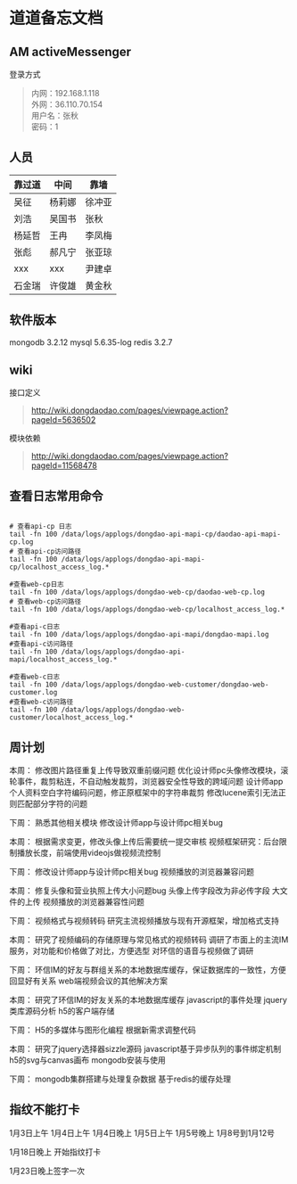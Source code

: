 # 道道备忘文档

## AM activeMessenger

登录方式
> 内网：192.168.1.118  
> 外网：36.110.70.154  
> 用户名：张秋  
> 密码：1

## 人员

| 靠过道 | 中间   | 靠墙   |
| ------ | ------ | ------ |
| 吴征   | 杨莉娜 | 徐冲亚 |
| 刘浩   | 吴国书 | 张秋   |
| 杨延哲 | 王冉   | 李凤梅 |
| 张彪   | 郝凡宁 | 张亚琼 |
| xxx    | xxx    | 尹建卓 |
| 石金瑞 | 许俊雄 | 黄金秋 |

## 软件版本

mongodb 3.2.12
mysql 5.6.35-log
redis 3.2.7

## wiki

接口定义
> http://wiki.dongdaodao.com/pages/viewpage.action?pageId=5636502

模块依赖
> http://wiki.dongdaodao.com/pages/viewpage.action?pageId=11568478

## 查看日志常用命令

```shell

# 查看api-cp 日志
tail -fn 100 /data/logs/applogs/dongdao-api-mapi-cp/daodao-api-mapi-cp.log
# 查看api-cp访问路径
tail -fn 100 /data/logs/applogs/dongdao-api-mapi-cp/localhost_access_log.*

#查看web-cp日志
tail -fn 100 /data/logs/applogs/dongdao-web-cp/daodao-web-cp.log
# 查看web-cp访问路径
tail -fn 100 /data/logs/applogs/dongdao-web-cp/localhost_access_log.*

#查看api-c日志
tail -fn 100 /data/logs/applogs/dongdao-api-mapi/dongdao-mapi.log
#查看api-c访问路径
tail -fn 100 /data/logs/applogs/dongdao-api-mapi/localhost_access_log.*

#查看web-c日志
tail -fn 100 /data/logs/applogs/dongdao-web-customer/dongdao-web-customer.log
#查看web-c访问路径
tail -fn 100 /data/logs/applogs/dongdao-web-customer/localhost_access_log.*
```

## 周计划

本周：
修改图片路径重复上传导致双重前缀问题
优化设计师pc头像修改模块，滚轮事件，裁剪粘连，不自动触发裁剪，浏览器安全性导致的跨域问题
设计师app个人资料空白字符编码问题，修正原框架中的字符串裁剪
修改lucene索引无法正则匹配部分字符的问题

下周：
熟悉其他相关模块
修改设计师app与设计师pc相关bug

本周：
根据需求变更，修改头像上传后需要统一提交审核
视频框架研究：后台限制播放长度，前端使用videojs做视频流控制

下周：
修改设计师app与设计师pc相关bug
视频播放的浏览器兼容问题

本周：
修复头像和营业执照上传大小问题bug
头像上传字段改为非必传字段
大文件的上传
视频播放的浏览器兼容性问题

下周：
视频格式与视频转码
研究主流视频播放与现有开源框架，增加格式支持

本周：
研究了视频编码的存储原理与常见格式的视频转码
调研了市面上的主流IM服务，对功能和价格做了对比，方便选型
对环信的语音与视频做了调研

下周：
环信IM的好友与群组关系的本地数据库缓存，保证数据库的一致性，方便回显好有关系
web端视频会议的其他解决方案

本周：
研究了环信IM的好友关系的本地数据库缓存
javascript的事件处理
jquery类库源码分析
h5的客户端存储

下周：
H5的多媒体与图形化编程
根据新需求调整代码

本周：
研究了jquery选择器sizzle源码
javascript基于异步队列的事件绑定机制
h5的svg与canvas画布
mongodb安装与使用

下周：
mongodb集群搭建与处理复杂数据
基于redis的缓存处理

## 指纹不能打卡

1月3日上午
1月4日上午
1月4日晚上
1月5日上午
1月5号晚上
1月8号到1月12号

1月18日晚上 开始指纹打卡

1月23日晚上签字一次 
